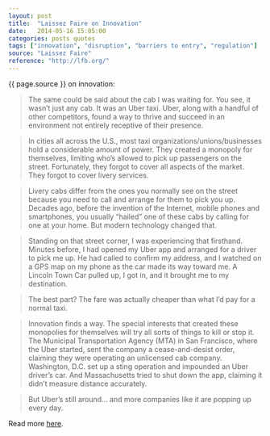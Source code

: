 ```yaml
---
layout: post
title:  "Laissez Faire on Innovation"
date:   2014-05-16 15:05:00
categories: posts quotes
tags: ["innovation", "disruption", "barriers to entry", "regulation"]
source: "Laissez Faire"
reference: "http://lfb.org/"
---
```


{{ page.source }} on innovation:

> The same could be said about the cab I was waiting for. You see, it wasn’t just any cab. It was an Uber taxi. Uber, along with a handful of other competitors, found a way to thrive and succeed in an environment not entirely receptive of their presence.

> In cities all across the U.S., most taxi organizations/unions/businesses hold a considerable amount of power. They created a monopoly for themselves, limiting who’s allowed to pick up passengers on the street. Fortunately, they forgot to cover all aspects of the market. They forgot to cover livery services.

> Livery cabs differ from the ones you normally see on the street because you need to call and arrange for them to pick you up. Decades ago, before the invention of the Internet, mobile phones and smartphones, you usually “hailed” one of these cabs by calling for one at your home. But modern technology changed that.

> Standing on that street corner, I was experiencing that firsthand. Minutes before, I had opened my Uber app and arranged for a driver to pick me up. He had called to confirm my address, and I watched on a GPS map on my phone as the car made its way toward me. A Lincoln Town Car pulled up, I got in, and it brought me to my destination.

> The best part? The fare was actually cheaper than what I’d pay for a normal taxi.

> Innovation finds a way. The special interests that created these monopolies for themselves will try all sorts of things to kill or stop it. The Municipal Transportation Agency (MTA) in San Francisco, where the Uber started, sent the company a cease-and-desist order, claiming they were operating an unlicensed cab company. Washington, D.C. set up a sting operation and impounded an Uber driver’s car. And Massachusetts tried to shut down the app, claiming it didn’t measure distance accurately.

> But Uber’s still around… and more companies like it are popping up every day.

Read more [here]({{page.reference}}).
